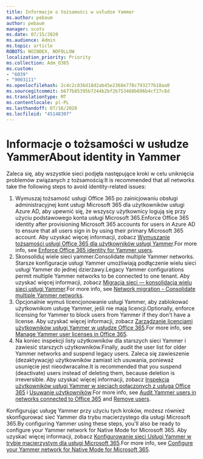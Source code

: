 ```yaml
---
title: Informacje o tożsamości w usłudze Yammer
ms.author: pebaum
author: pebaum
manager: scotv
ms.date: 07/15/2020
ms.audience: Admin
ms.topic: article
ROBOTS: NOINDEX, NOFOLLOW
localization_priority: Priority
ms.collection: Adm_O365
ms.custom:
- "6039"
- "9003111"
ms.openlocfilehash: 2c4c2c836d18d2ab45e2368e778c793277b18aa0
ms.sourcegitcommit: b677b85395b7244b2bf2b753468b696b4cf27c8d
ms.translationtype: MT
ms.contentlocale: pl-PL
ms.lasthandoff: 07/16/2020
ms.locfileid: "45148307"
---
```

# <a name="about-identity-in-yammer"></a><span data-ttu-id="a5ad4-102">Informacje o tożsamości w usłudze Yammer</span><span class="sxs-lookup"><span data-stu-id="a5ad4-102">About identity in Yammer</span></span>

<span data-ttu-id="a5ad4-103">Zaleca się, aby wszystkie sieci podjęła następujące kroki w celu uniknięcia problemów związanych z tożsamością:</span><span class="sxs-lookup"><span data-stu-id="a5ad4-103">It is recommended that all networks take the following steps to avoid identity-related issues:</span></span>

1. <span data-ttu-id="a5ad4-104">Wymuszaj tożsamość usługi Office 365 po zainicjowaniu obsługi administracyjnej kont usługi Microsoft 365 dla użytkowników usługi Azure AD, aby upewnić się, że wszyscy użytkownicy logują się przy użyciu podstawowego konta usługi Microsoft 365.</span><span class="sxs-lookup"><span data-stu-id="a5ad4-104">Enforce Office 365 identity after provisioning Microsoft 365 accounts for users in Azure AD to ensure that all users sign in by using their primary Microsoft 365 account.</span></span> <span data-ttu-id="a5ad4-105">Aby uzyskać więcej informacji, zobacz [Wymuszanie tożsamości usługi Office 365 dla użytkowników usługi Yammer](https://docs.microsoft.com/yammer/configure-your-yammer-network/enforce-office-365-identity).</span><span class="sxs-lookup"><span data-stu-id="a5ad4-105">For more info, see [Enforce Office 365 identity for Yammer users](https://docs.microsoft.com/yammer/configure-your-yammer-network/enforce-office-365-identity).</span></span>
2. <span data-ttu-id="a5ad4-106">Skonsoliduj wiele sieci yammer.</span><span class="sxs-lookup"><span data-stu-id="a5ad4-106">Consolidate multiple Yammer networks.</span></span> <span data-ttu-id="a5ad4-107">Starsze konfiguracje usługi Yammer umożliwiają podłączenie wielu sieci usługi Yammer do jednej dzierżawy.</span><span class="sxs-lookup"><span data-stu-id="a5ad4-107">Legacy Yammer configurations permit multiple Yammer networks to be connected to one tenant.</span></span> <span data-ttu-id="a5ad4-108">Aby uzyskać więcej informacji, zobacz [Migracja sieci — konsolidacja wielu sieci usługi Yammer](https://docs.microsoft.com/yammer/configure-your-yammer-network/consolidate-multiple-yammer-networks).</span><span class="sxs-lookup"><span data-stu-id="a5ad4-108">For more info, see [Network migration - Consolidate multiple Yammer networks](https://docs.microsoft.com/yammer/configure-your-yammer-network/consolidate-multiple-yammer-networks).</span></span>
3. <span data-ttu-id="a5ad4-109">Opcjonalnie wymuś licencjonowanie usługi Yammer, aby zablokować użytkownikom usługę Yammer, jeśli nie mają licencji.</span><span class="sxs-lookup"><span data-stu-id="a5ad4-109">Optionally, enforce licensing for Yammer to block users from Yammer if they don't have a license.</span></span> <span data-ttu-id="a5ad4-110">Aby uzyskać więcej informacji, zobacz [Zarządzanie licencjami użytkowników usługi Yammer w usłudze Office 365](https://docs.microsoft.com/yammer/manage-yammer-users/manage-yammer-licenses-in-office-365).</span><span class="sxs-lookup"><span data-stu-id="a5ad4-110">For more info, see [Manage Yammer user licenses in Office 365](https://docs.microsoft.com/yammer/manage-yammer-users/manage-yammer-licenses-in-office-365).</span></span>
4. <span data-ttu-id="a5ad4-111">Na koniec inspekcji listy użytkowników dla starszych sieci Yammer i zawiesić starszych użytkowników.</span><span class="sxs-lookup"><span data-stu-id="a5ad4-111">Finally, audit the user list for older Yammer networks and suspend legacy users.</span></span> <span data-ttu-id="a5ad4-112">Zaleca się zawieszenie (dezaktywację) użytkowników zamiast ich usuwania, ponieważ usunięcie jest nieodwracalne.</span><span class="sxs-lookup"><span data-stu-id="a5ad4-112">It is recommended that you suspend (deactivate) users instead of deleting them, because deletion is irreversible.</span></span> <span data-ttu-id="a5ad4-113">Aby uzyskać więcej informacji, zobacz [Inspekcja użytkowników usługi Yammer w sieciach połączonych z usługą Office 365](https://docs.microsoft.com/yammer/manage-yammer-users/audit-users-connected-to-office-365) i [Usuwanie użytkowników](https://docs.microsoft.com/yammer/manage-yammer-users/add-block-or-remove-users#remove-users).</span><span class="sxs-lookup"><span data-stu-id="a5ad4-113">For more info, see [Audit Yammer users in networks connected to Office 365](https://docs.microsoft.com/yammer/manage-yammer-users/audit-users-connected-to-office-365) and [Remove users](https://docs.microsoft.com/yammer/manage-yammer-users/add-block-or-remove-users#remove-users).</span></span>

<span data-ttu-id="a5ad4-114">Konfigurując usługę Yammer przy użyciu tych kroków, możesz również skonfigurować sieć Yammer dla trybu macierzystego dla usługi Microsoft 365.</span><span class="sxs-lookup"><span data-stu-id="a5ad4-114">By configuring Yammer using these steps, you'll also be ready to configure your Yammer network for Native Mode for Microsoft 365.</span></span> <span data-ttu-id="a5ad4-115">Aby uzyskać więcej informacji, zobacz [Konfigurowanie sieci Usługi Yammer w trybie macierzystym dla usługi Microsoft 365](https://docs.microsoft.com/yammer/configure-your-yammer-network/native-mode).</span><span class="sxs-lookup"><span data-stu-id="a5ad4-115">For more info, see [Configure your Yammer network for Native Mode for Microsoft 365](https://docs.microsoft.com/yammer/configure-your-yammer-network/native-mode).</span></span>